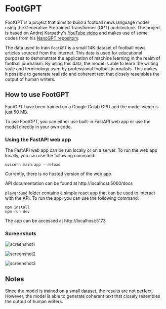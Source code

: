 # FootGPT

FootGPT is a project that aims to build a football news language model using the Generative Pretrained Transformer (GPT) architecture. The project is based on Andrej Karpathy's [YouTube video](https://www.youtube.com/watch?v=kCc8FmEb1nY) and makes use of some codes from his [NanoGPT repository](https://github.com/karpathy/nanoGPT).


The data used to train `FootGPT` is a small 14K dataset of football news articles sourced from the internet. This data is used for educational purposes to demonstrate the application of machine learning in the realm of football journalism. By using this data, the model is able to learn the writing style and terminology used by professional football journalists. This makes it possible to generate realistic and coherent text that closely resembles the output of human writers. 


## How to use FootGPT

FootGPT have been trained on a Google Colab GPU and the model weigh is just 50 MB.

To use FootGPT, you can either use built-in FastAPI web app or use the model directly in your own code. 

### Using the FastAPI web app

The FastAPI web app can be run locally or on a server. To run the web app locally, you can use the following command:

    uvicorn main:app --reload

Currently, there is no hosted version of the web app.

API documentation can be found at http://localhost:5000/docs 

`playground` folder contains a simple react app that can be used to interact with the API. To run the app, you can use the following command:

    npm install
    npm run dev

The app can be accessed at http://localhost:5173

### Screenshots

![screenshot1](https://i.imgur.com/5aGiXqS.png)

![screenshot2](https://i.imgur.com/GKtszNx.png)

![screenshot3](https://i.imgur.com/xwIVm1y.png)


## Notes

Since the model is trained on a small dataset, the results are not perfect. However, the model is able to generate coherent text that closely resembles the output of human writers.